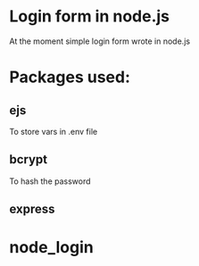 # Login form in node.js
At the moment simple login form wrote in node.js

# Packages used:
## ejs
To store vars in .env file

## bcrypt
To hash the password

## express

# node_login
